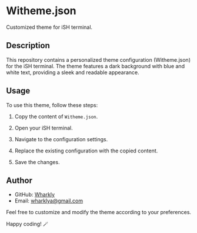 # Witheme.json

Customized theme for iSH terminal.

## Description

This repository contains a personalized theme configuration (Witheme.json) for the iSH terminal. The theme features a dark background with blue and white text, providing a sleek and readable appearance.

## Usage

To use this theme, follow these steps:

1. Copy the content of `Witheme.json`.

2. Open your iSH terminal.

3. Navigate to the configuration settings.

4. Replace the existing configuration with the copied content.

5. Save the changes.

## Author

- GitHub: [Wharkly](https://github.com/nearoofly)
- Email: wharklya@gmail.com

Feel free to customize and modify the theme according to your preferences.

Happy coding! 🪄

